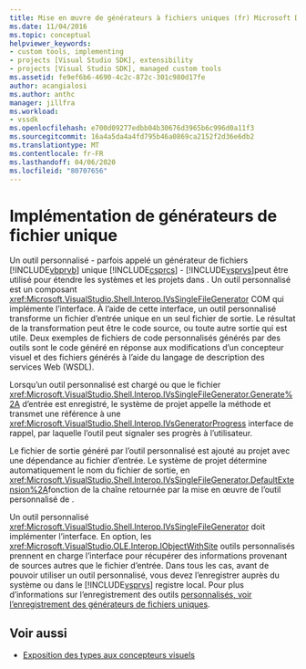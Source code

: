 ```yaml
---
title: Mise en œuvre de générateurs à fichiers uniques (fr) Microsoft Docs
ms.date: 11/04/2016
ms.topic: conceptual
helpviewer_keywords:
- custom tools, implementing
- projects [Visual Studio SDK], extensibility
- projects [Visual Studio SDK], managed custom tools
ms.assetid: fe9ef6b6-4690-4c2c-872c-301c980d17fe
author: acangialosi
ms.author: anthc
manager: jillfra
ms.workload:
- vssdk
ms.openlocfilehash: e700d09277edbb04b30676d3965b6c996d0a11f3
ms.sourcegitcommit: 16a4a5da4a4fd795b46a0869ca2152f2d36e6db2
ms.translationtype: MT
ms.contentlocale: fr-FR
ms.lasthandoff: 04/06/2020
ms.locfileid: "80707656"
---
```

# <a name="implementing-single-file-generators"></a>Implémentation de générateurs de fichier unique
Un outil personnalisé - parfois appelé un générateur de fichiers [!INCLUDE[vbprvb](../../code-quality/includes/vbprvb_md.md)] unique [!INCLUDE[csprcs](../../data-tools/includes/csprcs_md.md)] - [!INCLUDE[vsprvs](../../code-quality/includes/vsprvs_md.md)]peut être utilisé pour étendre les systèmes et les projets dans . Un outil personnalisé est un composant <xref:Microsoft.VisualStudio.Shell.Interop.IVsSingleFileGenerator> COM qui implémente l’interface. À l’aide de cette interface, un outil personnalisé transforme un fichier d’entrée unique en un seul fichier de sortie. Le résultat de la transformation peut être le code source, ou toute autre sortie qui est utile. Deux exemples de fichiers de code personnalisés générés par des outils sont le code généré en réponse aux modifications d’un concepteur visuel et des fichiers générés à l’aide du langage de description des services Web (WSDL).

 Lorsqu’un outil personnalisé est chargé ou que le fichier <xref:Microsoft.VisualStudio.Shell.Interop.IVsSingleFileGenerator.Generate%2A> d’entrée est enregistré, le système de projet appelle la méthode et transmet une référence à une <xref:Microsoft.VisualStudio.Shell.Interop.IVsGeneratorProgress> interface de rappel, par laquelle l’outil peut signaler ses progrès à l’utilisateur.

 Le fichier de sortie généré par l’outil personnalisé est ajouté au projet avec une dépendance au fichier d’entrée. Le système de projet détermine automatiquement le nom du fichier de sortie, en <xref:Microsoft.VisualStudio.Shell.Interop.IVsSingleFileGenerator.DefaultExtension%2A>fonction de la chaîne retournée par la mise en œuvre de l’outil personnalisé de .

 Un outil personnalisé <xref:Microsoft.VisualStudio.Shell.Interop.IVsSingleFileGenerator> doit implémenter l’interface. En option, les <xref:Microsoft.VisualStudio.OLE.Interop.IObjectWithSite> outils personnalisés prennent en charge l’interface pour récupérer des informations provenant de sources autres que le fichier d’entrée. Dans tous les cas, avant de pouvoir utiliser un outil personnalisé, vous devez l’enregistrer auprès du système ou dans le [!INCLUDE[vsprvs](../../code-quality/includes/vsprvs_md.md)] registre local. Pour plus d’informations sur l’enregistrement des outils [personnalisés, voir l’enregistrement des générateurs de fichiers uniques](../../extensibility/internals/registering-single-file-generators.md).

## <a name="see-also"></a>Voir aussi
- [Exposition des types aux concepteurs visuels](../../extensibility/internals/exposing-types-to-visual-designers.md)
